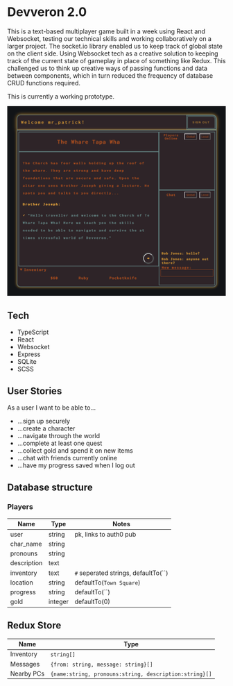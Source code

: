 # Devveron 2.0

This is a text-based multiplayer game built in a week using React and Websocket, testing our technical skills and working collaboratively on a larger project. The socket.io library enabled us to keep track of global state on the client side. Using Websocket tech as a creative solution to keeping track of the current state of gameplay in place of something like Redux. This challenged us to think up creative ways of passing functions and data between components, which in turn reduced the frequency of database CRUD functions required.

This is currently a working prototype.

![Screenshot](devveron-2-screenshot.png)

## Tech

- TypeScript
- React
- Websocket
- Express
- SQLite
- SCSS

## User Stories

As a user I want to be able to...
- ...sign up securely
- ...create a character
- ...navigate through the world
- ...complete at least one quest
- ...collect gold and spend it on new items
- ...chat with friends currently online
- ...have my progress saved when I log out

## Database structure

### Players

| Name | Type | Notes |
|---|---|---|
| user | string | pk, links to auth0 pub |
| char_name | string | |
| pronouns | string | |
| description | text | |
| inventory | text | `#` seperated strings, defaultTo(``) |
| location | string | defaultTo(`Town Square`) |
| progress | string | defaultTo(``) |
| gold | integer | defaultTo(0) |


## Redux Store

| Name | Type |
|---|---|
| Inventory | `string[]` |
| Messages | `{from: string, message: string}[]` |
| Nearby PCs | `{name:string, pronouns:string, description:string}[]` |

<!-- ## Other notes

[Conflict Resolution Plan](https://docs.google.com/document/d/1R4Gunji-XKpJoc_1CfpgQABldjdQSgHE07fA_936u4g/edit)

[Tech Plan](https://docs.google.com/document/d/1QO11svnE5w68hl98H-61lrhrzLKYH-wd1eBO4vnKW6g/edit?usp=sharing)

[World Content](https://docs.google.com/document/d/18wc8wBpq54KihdWJsRnKKFsaeraTVpoDvPUJu-0DF_0/edit?usp=sharing) -->
